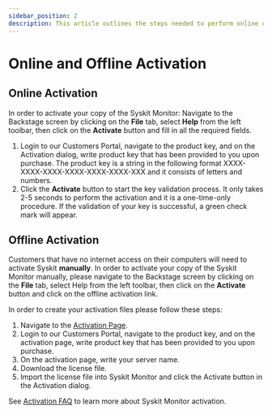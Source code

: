 ```yaml
---
sidebar_position: 2
description: This article outlines the steps needed to perform online or offline product activation.
---
```


# Online and Offline Activation

## Online Activation

In order to activate your copy of the Syskit Monitor: Navigate to the Backstage screen by clicking on the **File** tab, select **Help** from the left toolbar, then click on the **Activate** button and fill in all the required fields.

1. Login to our Customers Portal, navigate to the product key, and on the Activation dialog, write product key that has been provided to you upon purchase. The product key is a string in the following format XXXX-XXXX-XXXX-XXXX-XXXX-XXXX-XXX and it consists of letters and numbers.
2. Click the **Activate** button to start the key validation process. It only takes 2-5 seconds to perform the activation and it is a one-time-only procedure. If the validation of your key is successful, a green check mark will appear.

## Offline Activation

Customers that have no internet access on their computers will need to activate Syskit **manually**. In order to activate your copy of the Syskit Monitor manually, please navigate to the Backstage screen by clicking on the **File** tab, select Help from the left toolbar, then click on the **Activate** button and click on the offline activation link.

In order to create your activation files please follow these steps:

1. Navigate to the [Activation Page](https://my.syskit.com/activation/?P=SysKitMonitor).
2. Login to our Customers Portal, navigate to the product key, and on the activation page, write product key that has been provided to you upon purchase.
3. On the activation page, write your server name.
4. Download the license file.
5. Import the license file into Syskit Monitor and click the Activate button in the Activation dialog.

See [Activation FAQ](activation-faq.md) to learn more about Syskit Monitor activation.


